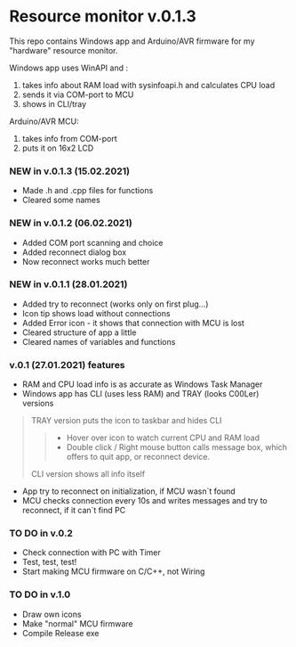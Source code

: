 # Resource monitor v.0.1.3
This repo contains Windows app and Arduino/AVR firmware for my "hardware" resource monitor.

Windows app uses WinAPI and : 
1. takes info about RAM load with sysinfoapi.h and calculates CPU load
2. sends it via COM-port to MCU
3. shows in CLI/tray

Arduino/AVR MCU:
1. takes info from COM-port
2. puts it on 16x2 LCD

### NEW in v.0.1.3 (15.02.2021)
* Made .h and .cpp files for functions
* Cleared some names

### NEW in v.0.1.2 (06.02.2021)
* Added COM port scanning and choice
* Added reconnect dialog box
* Now reconnect works much better

### NEW in v.0.1.1 (28.01.2021)
* Added try to reconnect (works only on first plug...)
* Icon tip shows load without connections
* Added Error icon - it shows that connection with MCU is lost
* Cleared structure of app a little
* Cleared names of variables and functions

### v.0.1 (27.01.2021) features
* RAM and CPU load info is as accurate as Windows Task Manager
* Windows app has CLI (uses less RAM) and TRAY (looks C00Ler) versions  
> TRAY version puts the icon to taskbar and hides CLI
>> - Hover over icon to watch current CPU and RAM load
>> - Double click / Right mouse button calls message box, which offers to quit app, or reconnect device.  
>
> CLI version shows all info itself
* App try to reconnect on initialization, if MCU wasn`t found
* MCU checks connection every 10s and writes messages and try to reconnect, if it can`t find PC

### TO DO in v.0.2
* Check connection with PC with Timer
* Test, test, test!
* Start making MCU firmware on C/C++, not Wiring

### TO DO in v.1.0
* Draw own icons
* Make "normal" MCU firmware
* Compile Release exe
